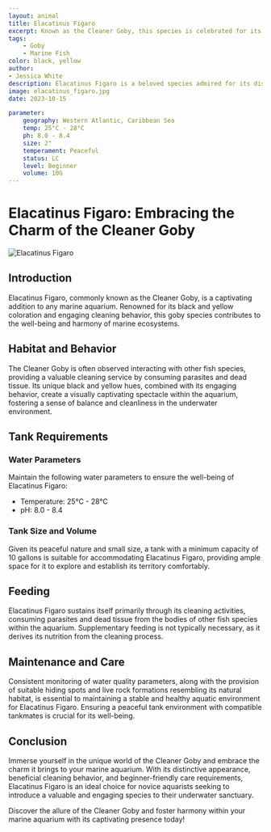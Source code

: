```yaml
---
layout: animal
title: Elacatinus Figaro
excerpt: Known as the Cleaner Goby, this species is celebrated for its unique cleaning behavior and engaging presence. It is often found interacting with other fish species, providing a valuable cleaning service and fostering a sense of harmony within the marine aquarium.
tags:
    - Goby
    - Marine Fish
color: black, yellow
author:
- Jessica White
description: Elacatinus Figaro is a beloved species admired for its distinctive appearance and beneficial cleaning behavior.
image: elacatinus_figaro.jpg
date: 2023-10-15

parameter:
    geography: Western Atlantic, Caribbean Sea
    temp: 25°C - 28°C
    ph: 8.0 - 8.4
    size: 2"
    temperament: Peaceful
    status: LC
    level: Beginner
    volume: 10G
---
```


# Elacatinus Figaro: Embracing the Charm of the Cleaner Goby

![Elacatinus Figaro](elacatinus_figaro.jpg)

## Introduction

Elacatinus Figaro, commonly known as the Cleaner Goby, is a captivating addition to any marine aquarium. Renowned for its black and yellow coloration and engaging cleaning behavior, this goby species contributes to the well-being and harmony of marine ecosystems.

## Habitat and Behavior

The Cleaner Goby is often observed interacting with other fish species, providing a valuable cleaning service by consuming parasites and dead tissue. Its unique black and yellow hues, combined with its engaging behavior, create a visually captivating spectacle within the aquarium, fostering a sense of balance and cleanliness in the underwater environment.

## Tank Requirements

### Water Parameters

Maintain the following water parameters to ensure the well-being of Elacatinus Figaro:

- Temperature: 25°C - 28°C
- pH: 8.0 - 8.4

### Tank Size and Volume

Given its peaceful nature and small size, a tank with a minimum capacity of 10 gallons is suitable for accommodating Elacatinus Figaro, providing ample space for it to explore and establish its territory comfortably.

## Feeding

Elacatinus Figaro sustains itself primarily through its cleaning activities, consuming parasites and dead tissue from the bodies of other fish species within the aquarium. Supplementary feeding is not typically necessary, as it derives its nutrition from the cleaning process.

## Maintenance and Care

Consistent monitoring of water quality parameters, along with the provision of suitable hiding spots and live rock formations resembling its natural habitat, is essential to maintaining a stable and healthy aquatic environment for Elacatinus Figaro. Ensuring a peaceful tank environment with compatible tankmates is crucial for its well-being.

## Conclusion

Immerse yourself in the unique world of the Cleaner Goby and embrace the charm it brings to your marine aquarium. With its distinctive appearance, beneficial cleaning behavior, and beginner-friendly care requirements, Elacatinus Figaro is an ideal choice for novice aquarists seeking to introduce a valuable and engaging species to their underwater sanctuary.

Discover the allure of the Cleaner Goby and foster harmony within your marine aquarium with its captivating presence today!
